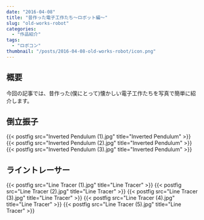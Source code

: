 ```yaml
---
date: "2016-04-08"
title: "昔作った電子工作たち～ロボット編～"
slug: "old-works-robot"
categories:
  - "作品紹介"
tags:
  - "ロボコン"
thumbnail: "/posts/2016-04-08-old-works-robot/icon.png"
---
```


## 概要

今回の記事では、昔作った(僕にとって)懐かしい電子工作たちを写真で簡単に紹介します。
<!--more-->

## 倒立振子

{{< postfig src="Inverted Pendulum (1).jpg" title="Inverted Pendulum" >}}
{{< postfig src="Inverted Pendulum (2).jpg" title="Inverted Pendulum" >}}
{{< postfig src="Inverted Pendulum (3).jpg" title="Inverted Pendulum" >}}

## ライントレーサー

{{< postfig src="Line Tracer (1).jpg" title="Line Tracer" >}}
{{< postfig src="Line Tracer (2).jpg" title="Line Tracer" >}}
{{< postfig src="Line Tracer (3).jpg" title="Line Tracer" >}}
{{< postfig src="Line Tracer (4).jpg" title="Line Tracer" >}}
{{< postfig src="Line Tracer (5).jpg" title="Line Tracer" >}}

